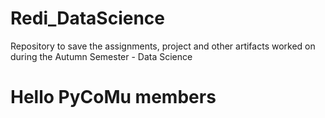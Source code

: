 # Redi_DataScience
Repository to save the assignments, project and other artifacts worked on during the Autumn Semester - Data Science


# Hello PyCoMu members
